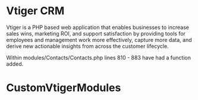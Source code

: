 Vtiger CRM
==========

Vtiger is a PHP based web application that enables businesses to increase sales wins, marketing ROI, and support satisfaction by providing tools for employees and management work more effectively, capture more data, and derive new actionable insights from across the customer lifecycle.

Within modules/Contacts/Contacts.php lines 810 - 883 have had a function added.

# CustomVtigerModules
